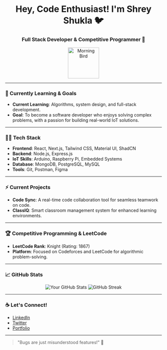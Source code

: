 <h1 align="center">Hey, Code Enthusiast! I'm Shrey Shukla 🐦</h1>
<h3 align="center">Full Stack Developer & Competitive Programmer 🚀</h3>

<p align="center">
  <img src="https://media1.tenor.com/m/jHg-q58KgiYAAAAC/scaler-create-impact.gif" width="100" alt="Morning Bird">
</p>

---

### 🌱 Currently Learning & Goals

- **Current Learning**: Algorithms, system design, and full-stack development.
- **Goal**: To become a software developer who enjoys solving complex problems, with a passion for building real-world IoT solutions.

---

### 👨‍💻 Tech Stack

- **Frontend**: React, Next.js, Tailwind CSS, Material UI, ShadCN
- **Backend**: Node.js, Express.js
- **IoT Skills**: Arduino, Raspberry Pi, Embedded Systems
- **Database**: MongoDB, PostgreSQL, MySQL
- **Tools**: Git, Postman, Figma

---

### ⚡ Current Projects

- **Code Sync**: A real-time code collaboration tool for seamless teamwork on code.
- **ClassIQ**: Smart classroom management system for enhanced learning environments.

---

### 🏆 Competitive Programming & LeetCode

- **LeetCode Rank**: Knight (Rating: 1867)
- **Platform**: Focused on Codeforces and LeetCode for algorithmic problem-solving.

---

### 📈 GitHub Stats

<p align="center">
  <img src="https://github-readme-stats.vercel.app/api?username=shreyshukla29&show_icons=true&theme=radical" alt="Your GitHub Stats">
  <img src="https://github-readme-streak-stats.herokuapp.com?user=shreyshukla29&theme=radical&hide_border=true" alt="GitHub Streak">
</p>

---

### ☕ Let's Connect!

- [LinkedIn](https://www.linkedin.com/in/shreyshukla29/)
- [Twitter](https://x.com/Shrey_003)
- [Portfolio](https://your-portfolio-link.com)

---

> "Bugs are just misunderstood features!" 🐛
